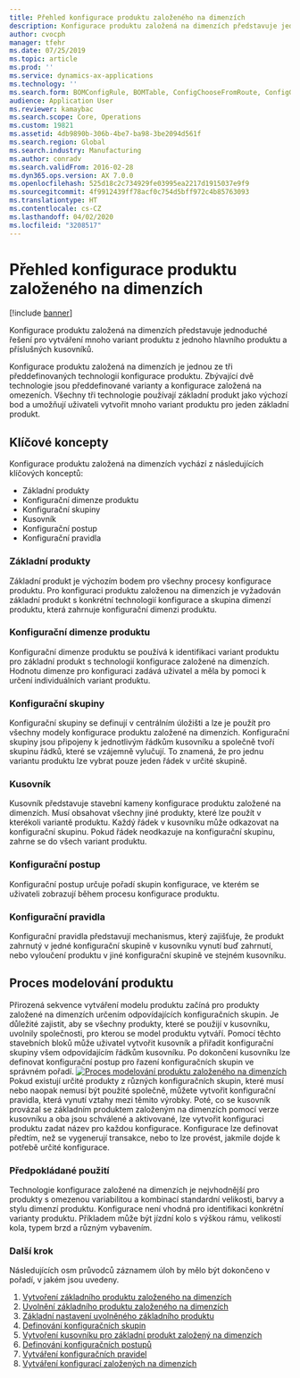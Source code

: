 ```yaml
---
title: Přehled konfigurace produktu založeného na dimenzích
description: Konfigurace produktu založená na dimenzích představuje jednoduché řešení pro vytváření mnoho variant produktu z jednoho hlavního produktu a příslušných kusovníků.
author: cvocph
manager: tfehr
ms.date: 07/25/2019
ms.topic: article
ms.prod: ''
ms.service: dynamics-ax-applications
ms.technology: ''
ms.search.form: BOMConfigRule, BOMTable, ConfigChooseFromRoute, ConfigGroup, ConfigHierarchy, EcoResDimensionBasedConfiguration
audience: Application User
ms.reviewer: kamaybac
ms.search.scope: Core, Operations
ms.custom: 19821
ms.assetid: 4db9890b-306b-4be7-ba98-3be2094d561f
ms.search.region: Global
ms.search.industry: Manufacturing
ms.author: conradv
ms.search.validFrom: 2016-02-28
ms.dyn365.ops.version: AX 7.0.0
ms.openlocfilehash: 525d18c2c734929fe03995ea2217d1915037e9f9
ms.sourcegitcommit: 4f9912439ff78acf0c754d5bff972c4b85763093
ms.translationtype: HT
ms.contentlocale: cs-CZ
ms.lasthandoff: 04/02/2020
ms.locfileid: "3208517"
---
```

# <a name="dimension-based-product-configuration-overview"></a>Přehled konfigurace produktu založeného na dimenzích

[!include [banner](../includes/banner.md)]

Konfigurace produktu založená na dimenzích představuje jednoduché řešení pro vytváření mnoho variant produktu z jednoho hlavního produktu a příslušných kusovníků.

Konfigurace produktu založená na dimenzích je jednou ze tři předdefinovaných technologií konfigurace produktu. Zbývající dvě technologie jsou předdefinované varianty a konfigurace založená na omezeních. Všechny tři technologie používají základní produkt jako výchozí bod a umožňují uživateli vytvořit mnoho variant produktu pro jeden základní produkt.

## <a name="key-concepts"></a>Klíčové koncepty
Konfigurace produktu založená na dimenzích vychází z následujících klíčových konceptů:

-   Základní produkty
-   Konfigurační dimenze produktu
-   Konfigurační skupiny
-   Kusovník
-   Konfigurační postup
-   Konfigurační pravidla

### <a name="product-masters"></a>Základní produkty

Základní produkt je výchozím bodem pro všechny procesy konfigurace produktu. Pro konfiguraci produktu založenou na dimenzích je vyžadován základní produkt s konkrétní technologií konfigurace a skupina dimenzí produktu, která zahrnuje konfigurační dimenzi produktu.

### <a name="configuration-product-dimension"></a>Konfigurační dimenze produktu

Konfigurační dimenze produktu se používá k identifikaci variant produktu pro základní produkt s technologií konfigurace založené na dimenzích. Hodnotu dimenze pro konfiguraci zadává uživatel a měla by pomoci k určení individuálních variant produktu.

### <a name="configuration-groups"></a>Konfigurační skupiny

Konfigurační skupiny se definují v centrálním úložišti a lze je použít pro všechny modely konfigurace produktu založené na dimenzích. Konfigurační skupiny jsou připojeny k jednotlivým řádkům kusovníku a společně tvoří skupinu řádků, které se vzájemně vylučují. To znamená, že pro jednu variantu produktu lze vybrat pouze jeden řádek v určité skupině.

### <a name="bill-of-materials-bom"></a>Kusovník

Kusovník představuje stavební kameny konfigurace produktu založené na dimenzích. Musí obsahovat všechny jiné produkty, které lze použít v kterékoli variantě produktu. Každý řádek v kusovníku může odkazovat na konfigurační skupinu. Pokud řádek neodkazuje na konfigurační skupinu, zahrne se do všech variant produktu.

### <a name="configuration-route"></a>Konfigurační postup

Konfigurační postup určuje pořadí skupin konfigurace, ve kterém se uživateli zobrazují během procesu konfigurace produktu.

### <a name="configuration-rules"></a>Konfigurační pravidla

Konfigurační pravidla představují mechanismus, který zajišťuje, že produkt zahrnutý v jedné konfigurační skupině v kusovníku vynutí buď zahrnutí, nebo vyloučení produktu v jiné konfigurační skupině ve stejném kusovníku.

## <a name="product-modeling-process"></a>Proces modelování produktu
Přirozená sekvence vytváření modelu produktu začíná pro produkty založené na dimenzích určením odpovídajících konfiguračních skupin. Je důležité zajistit, aby se všechny produkty, které se použijí v kusovníku, uvolnily společnosti, pro kterou se model produktu vytváří. Pomocí těchto stavebních bloků může uživatel vytvořit kusovník a přiřadit konfigurační skupiny všem odpovídajícím řádkům kusovníku. Po dokončení kusovníku lze definovat konfigurační postup pro řazení konfiguračních skupin ve správném pořadí. [![Proces modelování produktu založeného na dimenzích](./media/dimension-based-product-modeling-process-v1.png)](./media/dimension-based-product-modeling-process-v1.png) Pokud existují určité produkty z různých konfiguračních skupin, které musí nebo naopak nemusí být použité společně, můžete vytvořit konfigurační pravidla, která vynutí vztahy mezi těmito výrobky. Poté, co se kusovník provázal se základním produktem založeným na dimenzích pomocí verze kusovníku a oba jsou schválené a aktivované, lze vytvořit konfiguraci produktu zadat název pro každou konfigurace. Konfigurace lze definovat předtím, než se vygenerují transakce, nebo to lze provést, jakmile dojde k potřebě určité konfigurace.

### <a name="suggested-use"></a>Předpokládané použití

Technologie konfigurace založené na dimenzích je nejvhodnější pro produkty s omezenou variabilitou a kombinací standardní velikosti, barvy a stylu dimenzí produktu. Konfigurace není vhodná pro identifikaci konkrétní varianty produktu. Příkladem může být jízdní kolo s výškou rámu, velikostí kola, typem brzd a různým vybavením.

### <a name="next-step"></a>Další krok 

Následujících osm průvodců záznamem úloh by mělo být dokončeno v pořadí, v jakém jsou uvedeny. 

1.  [Vytvoření základního produktu založeného na dimenzích](tasks/create-dimension-based-product-master.md)
2.  [Uvolnění základního produktu založeného na dimenzích](tasks/release-dimension-based-product-master.md)
3.  [Základní nastavení uvolněného základního produktu](tasks/complete-basic-setup-released-product-master.md)
4.  [Definování konfiguračních skupin](tasks/define-configuration-groups.md)
5.  [Vytvoření kusovníku pro základní produkt založený na dimenzích](tasks/create-bill-materials-dimension-based-product-master.md)
6.  [Definování konfiguračních postupů](tasks/define-configuration-route.md)
7.  [Vytváření konfiguračních pravidel](tasks/create-configuration-rules.md)
8.  [Vytváření konfigurací založených na dimenzích](tasks/create-dimension-based-configurations.md)

